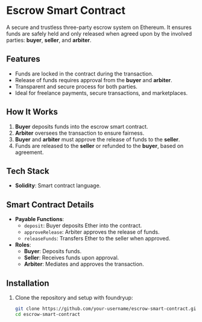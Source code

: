 # Escrow Smart Contract  

A secure and trustless three-party escrow system on Ethereum. It ensures funds are safely held and only released when agreed upon by the involved parties: **buyer**, **seller**, and **arbiter**.

## Features  
- Funds are locked in the contract during the transaction.  
- Release of funds requires approval from the **buyer** and **arbiter**.  
- Transparent and secure process for both parties.  
- Ideal for freelance payments, secure transactions, and marketplaces.  

## How It Works  
1. **Buyer** deposits funds into the escrow smart contract.  
2. **Arbiter** oversees the transaction to ensure fairness.  
3. **Buyer** and **arbiter** must approve the release of funds to the **seller**.  
4. Funds are released to the **seller** or refunded to the **buyer**, based on agreement.  

## Tech Stack  
- **Solidity**: Smart contract language.  

## Smart Contract Details  
- **Payable Functions**:  
  - `deposit`: Buyer deposits Ether into the contract.  
  - `approveRelease`: Arbiter approves the release of funds.  
  - `releaseFunds`: Transfers Ether to the seller when approved.  
- **Roles**:  
  - **Buyer**: Deposits funds.  
  - **Seller**: Receives funds upon approval.  
  - **Arbiter**: Mediates and approves the transaction.  

## Installation  

1. Clone the repository and setup with foundryup:  
   ```bash
   git clone https://github.com/your-username/escrow-smart-contract.git  
   cd escrow-smart-contract  

